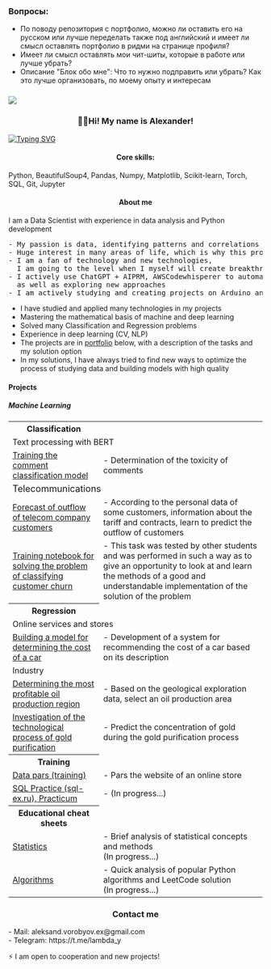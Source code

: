 ### Вопросы: 
- По поводу репозитория с портфолио, можно ли оставить его на русском или лучше переделать также под английский и имеет ли смысл оставлять портфолио в ридми на странице профиля?
- Имеет ли смысл оставлять мои чит-шиты, которые в работе или лучше убрать?
- Описание "Блок обо мне": Что то нужно подправить или убрать? Как это лучше организовать, по моему опыту и интересам


### ![](https://komarev.com/ghpvc/?username=SamuelFoxTower&style=plastic&label=profile+views&color=green)

<!DOCTYPE html>
<html lang="ru">
<head>
  <meta charset="UTF-8">
</head>
<body>

<h3 style="text-align: center;">🖖🏼Hi! My name is Alexander!</h3>

<a href="https://git.io/typing-svg"><img src="https://readme-typing-svg.demolab.com?font=inconsolata&pause=1000&color=09A708&center=true&vCenter=true&random=false&width=435&lines=Data+Scientist+%2F+Python+Developer" alt="Typing SVG" /></a>
<h4 style="text-align: center;">Core skills:</h4>
Python, BeautifulSoup4, Pandas, Numpy, Matplotlib, Scikit-learn, Torch, SQL, Git, Jupyter</p>

<h4 style="text-align: center;">About me</h4>
<p>I am a Data Scientist with experience in data analysis and Python development  
<pre>- My passion is data, identifying patterns and correlations
- Huge interest in many areas of life, which is why this profession was chosen!
- I am a fan of technology and new technologies, 
  I am going to the level when I myself will create breakthrough and useful technologies
- I actively use ChatGPT + AIPRM, AWSCodewhisperer to automate routine tasks,
  as well as exploring new approaches
- I am actively studying and creating projects on Arduino and plan to implement my knowledge into projects</pre></p>

- I have studied and applied many technologies in my projects
- Mastering the mathematical basis of machine and deep learning
- Solved many Classification and Regression problems
- Experience in deep learning (CV, NLP)
- The projects are in [portfolio](https://github.com/SamuelFoxTower/Portfolio/tree/main/) below, with a description of the tasks and my solution option
- In my solutions, I have always tried to find new ways to optimize the process of studying data
and building models with high quality

#### Projects
##### Machine Learning
<table>
  <th>Classification</th>
  <tr>
    <td colspan="2">Text processing with BERT</td>
  </tr>
  <tr>
    <td><a href="https://github.com/SamuelFoxTower/Portfolio/tree/main/сlassification-comments">Training the comment classification model</a></td>
    <td>- Determination of the toxicity of comments</td>
  </tr>
  <tr>
    <td colspan="2"><font size="4">Telecommunications</font></td>
  </tr>
  <tr>
    <td><a href="https://github.com/SamuelFoxTower/Portfolio/tree/master/churn_telecom">Forecast of outflow of telecom company customers</a></td>
    <td>- According to the personal data of some customers, information about the tariff and contracts, learn to predict the outflow of customers</td>
  </tr>
  <tr>
    <td><a href="https://github.com/SamuelFoxTower/Portfolio/tree/main/churn_telecom_DLS">Training notebook for solving the problem of classifying customer churn</a></td>
    <td>- This task was tested by other students and was performed in such a way as to give an opportunity to look at and learn the methods of a good and understandable implementation of the solution of the problem</td>
  </tr>
  <th>Regression</th>
    <tr>
    <td colspan="2">Online services and stores</td>
  </tr>
  <tr>
    <td><a href="https://github.com/SamuelFoxTower/Portfolio/tree/main/determining-cost-cars">Building a model for determining the cost of a car</a></td>
    <td>- Development of a system for recommending the cost of a car based on its description</td>
  </tr>
  <tr>
    <td colspan="2">Industry</td>
  </tr>
  <tr>
    <td><a href="https://github.com/SamuelFoxTower/Portfolio/tree/master/well-locations">Determining the most profitable oil production region</a></td>
    <td>- Based on the geological exploration data, select an oil production area</td>
  </tr>
  <tr>
    <td><a href="https://github.com/SamuelFoxTower/Portfolio/tree/master/recovery-gold">Investigation of the technological process of gold purification</a></td>
    <td>- Predict the concentration of gold during the gold purification process</td>
  </tr>
<th>Training</th>
  <tr>
    <td><a href="https://github.com/SamuelFoxTower/Portfolio/tree/master/pars-examples">Data pars (training)</a></td>
    <td>- Pars the website of an online store</td>
  </tr>
  <tr>
    <td><a href="ссылка на проект">SQL Practice (sql-ex.ru), Practicum</a></td>
    <td>- (In progress...)</td>
  </tr>
<th>Educational cheat sheets</th>
  <tr>
    <td><a href="https://github.com/SamuelFoxTower/Portfolio/tree/master/statistic">Statistics</a></td>
    <td>- Brief analysis of statistical concepts and methods<br> (In progress...)</td>
  </tr>
   <tr>
    <td><a href="https://github.com/SamuelFoxTower/Portfolio/tree/master/algorithms">Algorithms</a></td>
    <td>- Quick analysis of popular Python algorithms and LeetCode solution<br> (In progress...)</td>
  </tr>
</table>

<h3 style="text-align: center;">Contact me</h3>
    <p>- Mail: aleksand.vorobyov.ex@gmail.com<br> 
    - Telegram: https://t.me/lambda_y<br></p>
<p>⚡ I am open to cooperation and new projects!

</body>
</html>
